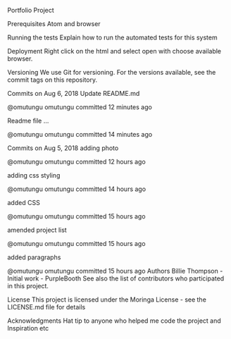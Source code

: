 Portfolio Project

Prerequisites
Atom and browser

Running the tests
Explain how to run the automated tests for this system


Deployment
Right click on the html and select open with choose available browser.

Versioning
We use Git for versioning. For the versions available, see the commit tags on this repository.

Commits on Aug 6, 2018
Update README.md

@omutungu
omutungu committed 12 minutes ago
  
Readme file  …

@omutungu
omutungu committed 14 minutes ago
  
Commits on Aug 5, 2018
adding photo

@omutungu
omutungu committed 12 hours ago
 
adding css styling

@omutungu
omutungu committed 14 hours ago
 
added CSS

@omutungu
omutungu committed 15 hours ago
 
amended project list

@omutungu
omutungu committed 15 hours ago
 
added paragraphs

@omutungu
omutungu committed 15 hours ago
Authors
Billie Thompson - Initial work - PurpleBooth
See also the list of contributors who participated in this project.

License
This project is licensed under the Moringa License - see the LICENSE.md file for details

Acknowledgments
Hat tip to anyone who helped me code the project and Inspiration
etc
